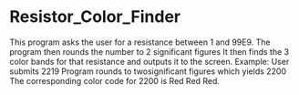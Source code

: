 # Resistor_Color_Finder
This program asks the user for a resistance between 1 and 99E9. 
The program then rounds the number to 2 significant figures
It then finds the 3 color bands for that resistance and outputs it to the screen.
Example: User submits 2219
Program rounds to twosignificant figures which yields 2200
The corresponding color code for 2200 is Red Red Red.
